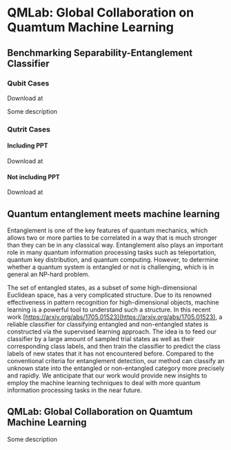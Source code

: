 # QMLab: Global Collaboration on Quamtum Machine Learning

## Benchmarking Separability-Entanglement Classifier

### Qubit Cases

Download at

Some description

### Qutrit Cases

#### Including PPT

Download at

#### Not including PPT

Download at

## Quantum entanglement meets machine learning

Entanglement is one of the key features of quantum mechanics, which allows two or more parties to be correlated in a way that is much stronger than they can be in any classical way. Entanglement also plays an important role in many quantum information processing tasks such as teleportation, quantum key distribution, and quantum computing. However, to determine whether a quantum system is entangled or not is challenging, which is in general an NP-hard problem. 

The set of entangled states, as a subset of some high-dimensional Euclidean space, has a very complicated structure. Due to its renowned effectiveness in pattern recognition for high-dimensional objects, machine learning is a powerful tool to understand such a structure. In this recent work [https://arxiv.org/abs/1705.01523](https://arxiv.org/abs/1705.01523), a reliable classifier for classifying entangled and non-entangled states is constructed via the supervised learning approach.  The idea is to feed our classifier by a large amount of  sampled trial states as well as their corresponding class labels, and then train the classifier to predict the class labels of new states that it has not encountered before. Compared to the conventional criteria for entanglement detection, our method can classify an unknown state into the entangled or non-entangled category more precisely and rapidly. We anticipate that our work would provide new insights to employ the machine learning techniques to deal with more quantum information processing tasks in the near future.

## QMLab: Global Collaboration on Quamtum Machine Learning

Some description